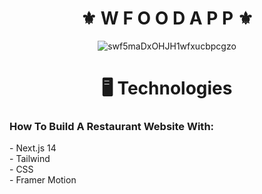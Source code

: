 <h1 align="center">⚜️ W F O O D  A P P ⚜️</h1>

<div align="center">
 
![swf5maDxOHJH1wfxucbpcgzo](https://github.com/juanfsouza/Wfood/assets/88254614/bb61c934-142b-4240-b001-bb44bea86bb8)
</div>

<h1 align="center">🖥 Technologies</h1>
<h3>How To Build A Restaurant Website With:</h3>
 - Next.js 14
</br>
 - Tailwind 
</br>
 - CSS 
</br>
 - Framer Motion
</br>
